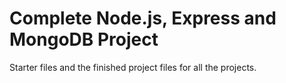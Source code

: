 # Complete Node.js, Express and MongoDB Project

Starter files and the finished project files for all the projects.

